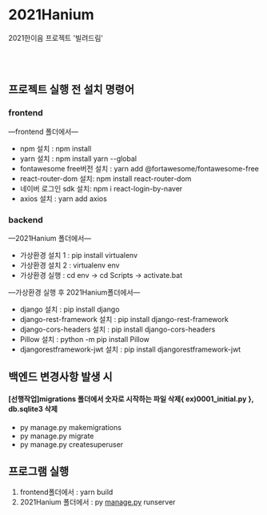 # 2021Hanium
2021한이음 프로젝트 '빌려드림'


<br/><br/>

## 프로젝트 실행 전 설치 명령어

### frontend

—frontend 폴더에서—

- npm 설치 : npm install
- yarn 설치 : npm install yarn --global
- fontawesome free버전 설치 : yarn add @fortawesome/fontawesome-free
- react-router-dom 설치: npm install react-router-dom
- 네이버 로그인 sdk  설치: npm i react-login-by-naver
- axios 설치 :  yarn add axios

### backend

—2021Hanium 폴더에서—

- 가상환경 설치 1 : pip install virtualenv
- 가상환경 설치 2 : virtualenv env
- 가상환경 실행 : cd env -> cd Scripts -> activate.bat

—가상환경 실행 후 2021Hanium폴더에서—

- django 설치 : pip install django
- django-rest-framework 설치 : pip install django-rest-framework
- django-cors-headers 설치 : pip install django-cors-headers
- Pillow 설치 : python -m pip install Pillow
- djangorestframework-jwt 설치 : pip install djangorestframework-jwt

## 백엔드 변경사항 발생 시
#### [선행작업]migrations 폴더에서 숫자로 시작하는 파일 삭제{ ex)0001_initial.py }, db.sqlite3 삭제 
- py manage.py makemigrations
- py manage.py migrate
- py manage.py createsuperuser

## 프로그램 실행

1. frontend폴더에서 : yarn build
2. 2021Hanium 폴더에서 : py [manage.py](http://manage.py) runserver
